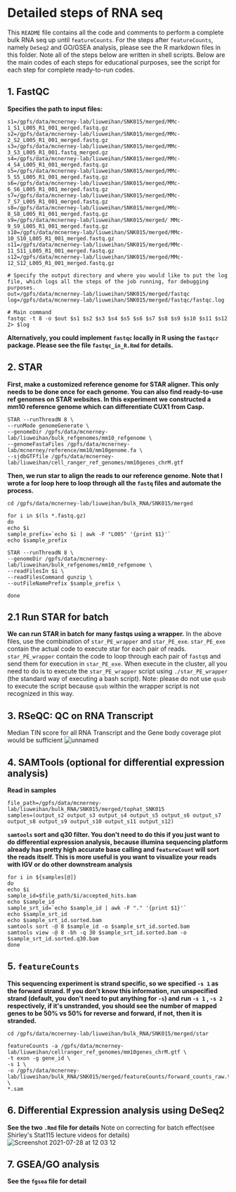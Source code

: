 # Detailed steps of RNA seq
This `README` file contains all the code and comments to perform a complete bulk RNA seq up until `featureCounts`. For the steps after `featureCounts`, namely `DeSeq2` and GO/GSEA analysis, please see the R markdown files in this folder. Note all of the steps below are written in shell scripts. Below are the main codes of each steps for educational purposes, see the script for each step for complete ready-to-run codes.

## 1. FastQC


**Specifies the path to input files:**
```
s1=/gpfs/data/mcnerney-lab/liuweihan/SNK015/merged/MMc-1_S1_L005_R1_001_merged.fastq.gz
s2=/gpfs/data/mcnerney-lab/liuweihan/SNK015/merged/MMc-2_S2_L005_R1_001_merged.fastq.gz
s3=/gpfs/data/mcnerney-lab/liuweihan/SNK015/merged/MMc-3_S3_L005_R1_001.fastq_merged.gz
s4=/gpfs/data/mcnerney-lab/liuweihan/SNK015/merged/MMc-4_S4_L005_R1_001_merged.fastq.gz
s5=/gpfs/data/mcnerney-lab/liuweihan/SNK015/merged/MMc-5_S5_L005_R1_001_merged.fastq.gz
s6=/gpfs/data/mcnerney-lab/liuweihan/SNK015/merged/MMc-6_S6_L005_R1_001_merged.fastq.gz
s7=/gpfs/data/mcnerney-lab/liuweihan/SNK015/merged/MMc-7_S7_L005_R1_001_merged.fastq.gz
s8=/gpfs/data/mcnerney-lab/liuweihan/SNK015/merged/MMc-8_S8_L005_R1_001_merged.fastq.gz
s9=/gpfs/data/mcnerney-lab/liuweihan/SNK015/merged/ MMc-9_S9_L005_R1_001_merged.fastq.gz
s10=/gpfs/data/mcnerney-lab/liuweihan/SNK015/merged/MMc-10_S10_L005_R1_001_merged.fastq.gz
s11=/gpfs/data/mcnerney-lab/liuweihan/SNK015/merged/MMc-11_S11_L005_R1_001_merged.fastq.gz
s12=/gpfs/data/mcnerney-lab/liuweihan/SNK015/merged/MMc-12_S12_L005_R1_001_merged.fastq.gz

# Specify the output directory and where you would like to put the log file, which logs all the steps of the job running, for debugging purposes.
out=/gpfs/data/mcnerney-lab/liuweihan/SNK015/merged/fastqc
log=/gpfs/data/mcnerney-lab/liuweihan/SNK015/merged/fastqc/fastqc.log

# Main command
fastqc -t 8 -o $out $s1 $s2 $s3 $s4 $s5 $s6 $s7 $s8 $s9 $s10 $s11 $s12 2> $log
```

**Alternatively, you could implement `fastqc` locally in R using the `fastqcr` package. Please see the file `fastqc_in_R.Rmd` for details.**

## 2. STAR

**First, make a customized reference genome for STAR aligner. This only needs to be done once for each genome. You can also find ready-to-use ref genomes on STAR websites. In this experiment we constructed a mm10 reference genome which can differentiate CUX1 from Casp.**
```
STAR --runThreadN 8 \
--runMode genomeGenerate \
--genomeDir /gpfs/data/mcnerney-lab/liuweihan/bulk_refgenomes/mm10_refgenome \
--genomeFastaFiles /gpfs/data/mcnerney-lab/mcnerney/reference/mm10/mm10genome.fa \
--sjdbGTFfile /gpfs/data/mcnerney-lab/liuweihan/cell_ranger_ref_genomes/mm10genes_chrM.gtf
```
**Then, we run star to align the reads to our reference genome. Note that I wrote a for loop here to loop through all the `fastq` files and automate the process.**
```
cd /gpfs/data/mcnerney-lab/liuweihan/bulk_RNA/SNK015/merged

for i in $(ls *.fastq.gz)
do
echo $i
sample_prefix=`echo $i | awk -F "L005" '{print $1}'`
echo $sample_prefix

STAR --runThreadN 8 \
--genomeDir /gpfs/data/mcnerney-lab/liuweihan/bulk_refgenomes/mm10_refgenome \
--readFilesIn $i \
--readFilesCommand gunzip \
--outFileNamePrefix $sample_prefix \

done
```

## 2.1 Run STAR for batch
**We can run STAR in batch for many fastqs using a wrapper.**
In the above files, use the combination of `star_PE_wrapper` and `star_PE_exe`. `star_PE_exe` contain the actual code to execute star for each pair of reads. `star_PE_wrapper` contain the code to loop through each pair of `fastq`s and send them for execution in `star_PE_exe`.  When execute in the cluster, all you need to do is to execute the `star_PE_wrapper` script using `./star_PE_wrapper` (the standard way of executing a bash script). Note: please do not use `qsub` to execute the script because `qsub` within the wrapper script is not recognized in this way.

## 3. RSeQC: QC on RNA Transcript
Median TIN score for all RNA Transcript and the Gene body coverage plot would be sufficient
![unnamed](https://user-images.githubusercontent.com/43444815/127355974-7534641c-9fd2-4c37-acb2-bb48f7549198.png)


## 4. SAMTools (optional for differential expression analysis)

**Read in samples**
```
file_path=/gpfs/data/mcnerney-lab/liuweihan/bulk_RNA/SNK015/merged/tophat_SNK015
samples=(output_s2 output_s3 output_s4 output_s5 output_s6 output_s7 output_s8 output_s9 output_s10 output_s11 output_s12)
```

**`samtools` sort and q30 filter. You don't need to do this if you just want to do differential expression analysis, because illumina sequencing platform already has pretty high accurate base calling and `featureCount` will sort the reads itself. This is more useful is you want to visualize your reads with IGV or do other downstream analysis**
```
for i in ${samples[@]}
do
echo $i
sample_id=$file_path/$i/accepted_hits.bam
echo $sample_id
sample_srt_id=`echo $sample_id | awk -F "." '{print $1}'`
echo $sample_srt_id
echo $sample_srt_id.sorted.bam
samtools sort -@ 8 $sample_id -o $sample_srt_id.sorted.bam
samtools view -@ 8 -bh -q 30 $sample_srt_id.sorted.bam -o $sample_srt_id.sorted.q30.bam
done
```

## 5. `featureCounts`
**This sequencing experiment is strand specific, so we specified `-s 1` as the forward strand. If you don't know this information, run unspecified strand (default, you don't need to put anything for `-s`) and run `-s 1` , `-s 2` respectively, if it's unstranded, you should see the    number of mapped genes to be 50% vs 50% for reverse and forward, if not, then it is stranded.**

```
cd /gpfs/data/mcnerney-lab/liuweihan/bulk_RNA/SNK015/merged/star

featureCounts -a /gpfs/data/mcnerney-lab/liuweihan/cellranger_ref_genomes/mm10genes_chrM.gtf \
-t exon -g gene_id \
-s 1 \
-o /gpfs/data/mcnerney-lab/liuweihan/bulk_RNA/SNK015/merged/featureCounts/forward_counts_raw.txt \
*.sam
```

## 6. Differential Expression analysis using DeSeq2
**See the two `.Rmd` file for details**
Note on correcting for batch effect(see Shirley's Stat115 lecture videos for details)
![Screenshot 2021-07-28 at 12 03 12](https://user-images.githubusercontent.com/43444815/127365567-74f1d473-8162-4dcb-bea2-5565742db5b2.png)


## 7. GSEA/GO analysis
**See the `fgsea` file for detail**